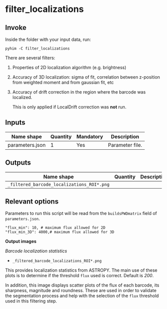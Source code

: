 # filter_localizations

## Invoke
Inside the folder with your input data, run:
```shell
pyhim -C filter_localizations
```

There are several filters:

1. Properties of 2D localization algorithm (e.g. brightness)

2. Accuracy of 3D localization: sigma of fit, correlation between z-position from weighted moment and from gaussian fit, etc

3. Accuracy of drift correction in the region where the barcode was localized. 

   This is only applied if LocalDrift correction was **not** run. 

## Inputs

|Name shape|Quantity|Mandatory|Description|
|---|---|---|---|
|parameters.json|1|Yes|Parameter file.|

## Outputs
|Name shape|Quantity|Description|
|---|---|---|
|`_filtered_barcode_localizations_ROI*.png`|||

## Relevant options

Parameters to run this script will be read from the ```buildsPWDmatrix``` field of ```parameters.json```.

```
"flux_min": 10, # maximum flux allowed for 2D
"flux_min_3D": 4000,# maximum flux allowed for 3D
```



**Output images**

*Barcode localization statistics*

- `_filtered_barcode_localizations_ROI*.png`

This provides  localization statistics from ASTROPY. The main use of these plots is to determine if the threshold ```flux``` used is correct. Default is *200*.

In addition, this image displays  scatter plots of the flux of each barcode, its sharpness, magnitude and roundness. These are used in order to validate the segmentation process and help with the selection of the ```flux``` threshold used in this filtering step.
